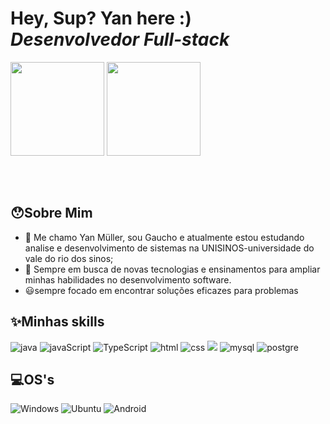 # Hey, Sup? Yan here :) <br/> *Desenvolvedor Full-stack*

<div style="height: 200px;">
    <img src="https://github-readme-stats.vercel.app/api?username=yanmullerwk&show_icons=true&theme=shades-of-purple&locale=pt-br&hide=contribs&include_all_commits=true"style="height: 150px;">
    <img src="https://github-readme-stats.vercel.app/api/top-langs/?username=yanmullerwk&theme=shades-of-purple&locale=pt-br&layout=compact" style="height: 150px;">
</div>

 

## 😯Sobre Mim

- 🧐 Me chamo Yan Müller, sou Gaucho e atualmente estou estudando analise e desenvolvimento de sistemas na UNISINOS-universidade do vale do rio dos sinos;
- 👾 Sempre em busca de novas tecnologias e ensinamentos para ampliar minhas habilidades no desenvolvimento software.
- 😃sempre focado em encontrar soluções eficazes para problemas

## ✨Minhas skills
<div>
  <img src="https://img.shields.io/badge/Java-ED8B00?style=for-the-badge&logo=openjdk&logoColor=white" alt="java"/>
  <img  src="https://img.shields.io/badge/JavaScript-F7DF1E?style=for-the-badge&logo=javascript&logoColor=black" alt="javaScript"/>
  <img  src="https://img.shields.io/badge/TypeScript-007ACC?style=for-the-badge&logo=typescript&logoColor=white"alt="TypeScript" />
  <img  src="https://img.shields.io/badge/HTML5-E34F26?style=for-the-badge&logo=html5&logoColor=white" alt="html" />
  <img  src="https://img.shields.io/badge/CSS3-1572B6?style=for-the-badge&logo=css3&logoColor=white" alt="css" />
  <img src="https://img.shields.io/badge/React_Native-20232A?style=for-the-badge&logo=react&logoColor=61DAFB"/>
  <img  src="https://img.shields.io/badge/MySQL-00000F?style=for-the-badge&logo=mysql&logoColor=white" alt="mysql"/>
  <img src="https://img.shields.io/badge/postgres-%23316192.svg?style=for-the-badge&logo=postgresql&logoColor=white" alt="postgre"/>
</div>

## 💻OS's
![Windows](https://img.shields.io/badge/Windows-0078D6?style=for-the-badge&logo=windows&logoColor=white)
![Ubuntu](https://img.shields.io/badge/Ubuntu-E95420?style=for-the-badge&logo=ubuntu&logoColor=white)
![Android](https://img.shields.io/badge/Android-3DDC84?style=for-the-badge&logo=android&logoColor=white)   
